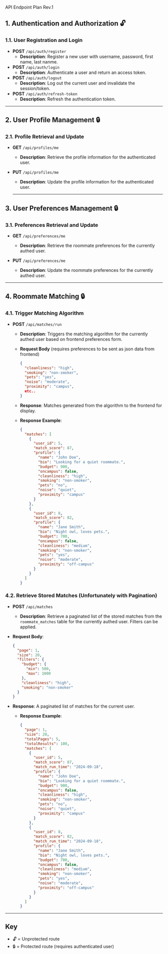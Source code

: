 API Endpoint Plan Rev.1

## **1. Authentication and Authorization** 🔓

### **1.1. User Registration and Login**

- **POST** `/api/auth/register`
  - **Description**: Register a new user with username, password, first name, last nanme.
- **POST** `/api/auth/login`
  - **Description**: Authenticate a user and return an access token.
- **POST** `/api/auth/logout`
  - **Description**: Log out the current user and invalidate the session/token.
- **POST** `/api/auth/refresh-token`
  - **Description**: Refresh the authentication token.

---

## **2. User Profile Management** 🔒

### **2.1. Profile Retrieval and Update**

- **GET** `/api/profiles/me`
  - **Description**: Retrieve the profile information for the authenticated user.

- **PUT** `/api/profiles/me`
  - **Description**: Update the profile information for the authenticated user.

  ---

## **3. User Preferences Management** 🔒

### **3.1. Preferences Retrieval and Update**

- **GET** `/api/preferences/me`
  - **Description**: Retrieve the roommate preferences for the currently authed user.

- **PUT** `/api/preferences/me`
  - **Description**: Update the roommate preferences for the currently authed user.

---


## **4. Roommate Matching** 🔒

### **4.1. Trigger Matching Algorithm**

- **POST** `/api/matches/run`
  - **Description**: Triggers the matching algorithm for the currently authed user based on frontend preferences form.
  - **Request Body** (requires preferences to be sent as json data from frontend)
    ```json
    {
      "cleanliness": "high",
      "smoking": "non-smoker",
      "pets": "yes",
      "noise": "moderate",
      "proximity": "campus",
      etc..
    }
    ```

  - **Response**: Matches generated from the algorithm to the frontend for display.
  
  - **Response Example**:
    ```json
    {
      "matches": [
        {
          "user_id": 5,
          "match_score": 87,
          "profile": {
            "name": "John Doe",
            "bio": "Looking for a quiet roommate.",
            "budget": 900,
            "oncampus": false,
            "cleanliness": "high",
            "smoking": "non-smoker",
            "pets": "no",
            "noise": "quiet",
            "proximity": "campus"
          }
        },
        {
          "user_id": 8,
          "match_score": 82,
          "profile": {
            "name": "Jane Smith",
            "bio": "Night owl, loves pets.",
            "budget": 700,
            "oncampus": false,
            "cleanliness": "medium",
            "smoking": "non-smoker",
            "pets": "yes",
            "noise": "moderate",
            "proximity": "off-campus"
          }
        }
      ]
    }
    ```

### **4.2. Retrieve Stored Matches (Unfortunately with Pagination)**

- **POST** `/api/matches`
  - **Description**: Retrieve a paginated list of the stored matches from the `roommate_matches` table for the currently authed user. Filters can be applied.

- **Request Body**:
  ```json
  {
    "page": 1,
    "size": 20,
    "filters": {
      "budget": {
        "min": 500,
        "max": 1000
      },
      "cleanliness": "high",
      "smoking": "non-smoker"
    }
  }
  ```

- **Response**: A paginated list of matches for the current user.
  
  - **Response Example**:
    ```json
    {
      "page": 1,
      "size": 20,
      "totalPages": 5,
      "totalResults": 100,
      "matches": [
        {
          "user_id": 5,
          "match_score": 87,
          "match_run_time": "2024-09-18",
          "profile": {
            "name": "John Doe",
            "bio": "Looking for a quiet roommate.",
            "budget": 900,
            "oncampus": false,
            "cleanliness": "high",
            "smoking": "non-smoker",
            "pets": "no",
            "noise": "quiet",
            "proximity": "campus"
          }
        },
        {
          "user_id": 8,
          "match_score": 82,
          "match_run_time": "2024-09-18",
          "profile": {
            "name": "Jane Smith",
            "bio": "Night owl, loves pets.",
            "budget": 700,
            "oncampus": false,
            "cleanliness": "medium",
            "smoking": "non-smoker",
            "pets": "yes",
            "noise": "moderate",
            "proximity": "off-campus"
          }
        }
      ]
    }
    ```

---

## Key
- 🔓 = Unprotected route
- 🔒 = Protected route (requires authenticated user)